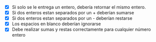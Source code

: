 ﻿- [x] Si solo se le entrega un entero, debería retornar el mismo entero.
- [x] Si dos enteros estan separados por un + deberían sumarse
- [x] Si dos enteros estan separados por un - deberían restarse
- [x] Los espacios en blanco deberían ignorarse
- [x] Debe realizar sumas y restas correctamente para cualquier número entero